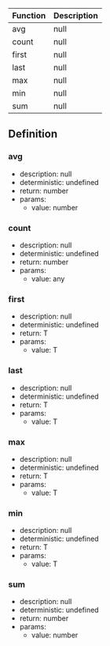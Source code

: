 |Function    |Description                                   |
|------------|----------------------------------------------|
|avg|null|
|count|null|
|first|null|
|last|null|
|max|null|
|min|null|
|sum|null|

## Definition

### avg

- description: null
- deterministic: undefined
- return: number
- params:
	- value: number

### count

- description: null
- deterministic: undefined
- return: number
- params:
	- value: any

### first

- description: null
- deterministic: undefined
- return: T
- params:
	- value: T

### last

- description: null
- deterministic: undefined
- return: T
- params:
	- value: T

### max

- description: null
- deterministic: undefined
- return: T
- params:
	- value: T

### min

- description: null
- deterministic: undefined
- return: T
- params:
	- value: T

### sum

- description: null
- deterministic: undefined
- return: number
- params:
	- value: number
